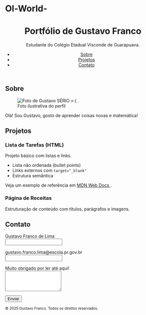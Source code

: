 # Ol-World-
<!doctype html>
<html lang="pt-BR">
<head>
<meta charset="utf-8">
<meta name="viewport" content="width=device-width, initial-scale=1">
<title> Portfólio de Gustavo Franco </title>
<meta name="description" content="Portfólio simples feito em HTML puro.">
</head>
<body>
<header>

<h1>Portfólio de Gustavo Franco</h1>
<p>Estudante do Colégio Etadual Visconde de Guarapuava.</p>
<nav aria-label="Navegação principal">
<ul>
<li><a href="#sobre">Sobre</a></li>
<li><a href="#projetos">Projetos</a></li>
<li><a href="#contato">Contato</a></li>
</ul>
</nav>
</header>
<main>
<section id="sobre">
<h2>Sobre</h2>
<figure>
<img src="https://www.google.com/url?sa=i&url=https%3A%2F%2Fsuperpizzapan.com.br%2Fcardapio%2F&psig=AOvVaw0hj1ErvWttj_Z35yQkST_S&ust=1757079005321000&source=images&cd=vfe&opi=89978449&ved=0CBUQjRxqFwoTCLD5o8Kbv48DFQAAAAAdAAAAABAE" alt="Foto de Gustavo SÉRIO >:( .">
<figcaption>Foto ilustrativa do perfil</figcaption>
</figure>
<p>
Olá! Sou Gustavo, gosto de aprender coisas novas e matemática!
</p>
  <section id="projetos">
<h2>Projetos</h2>
<article>
<h3>Lista de Tarefas (HTML)</h3>
<p>Projeto básico com listas e links.</p>

<ul>
<li>Lista não ordenada (bullet points)</li>
<li>Links externos com <code>target="_blank"</code></li>
<li>Estrutura semântica</li>
</ul>
<p>
Veja um exemplo de referência em
<a href="https://developer.mozilla.org/pt-BR/docs/Web/HTML"
target="_blank" rel="noopener">
MDN Web Docs
</a>.
</p>
</article>
<article>
<h3>Página de Receitas</h3>
<p>Estruturação de conteúdo com títulos, parágrafos e imagens.</p>
</article>
</section>
<section id="contato">
<h2>Contato</h2>
<form action="#" method="post">
<p>
<label for="nome">Gustavo Franco de Lima</label><br>
<input id="nome" name="nome" type="text" required>
</p>
<p>
<label for="email">gustavo.franco.lima@escola.pr.gov.br</label><br>
<input id="email" name="email" type="email" required>
</p>
<p>
<label for="mensagem">Muito obrigado por ler até aqui!</label><br>
<textarea id="mensagem" name="mensagem" rows="4"
required></textarea>
</p>
<p>
<button type="submit">Enviar</button>
</p>
</form>
</section>
</section>
</main>
<footer>
<small>&copy; 2025 Gustavo Franco. Todos os direitos reservados.</small>
</footer>
</body>
</html>
